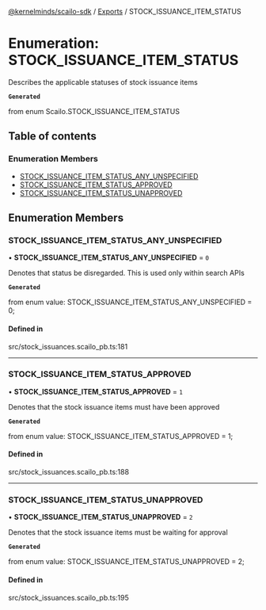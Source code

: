 [@kernelminds/scailo-sdk](../README.md) / [Exports](../modules.md) / STOCK\_ISSUANCE\_ITEM\_STATUS

# Enumeration: STOCK\_ISSUANCE\_ITEM\_STATUS

Describes the applicable statuses of stock issuance items

**`Generated`**

from enum Scailo.STOCK_ISSUANCE_ITEM_STATUS

## Table of contents

### Enumeration Members

- [STOCK\_ISSUANCE\_ITEM\_STATUS\_ANY\_UNSPECIFIED](STOCK_ISSUANCE_ITEM_STATUS.md#stock_issuance_item_status_any_unspecified)
- [STOCK\_ISSUANCE\_ITEM\_STATUS\_APPROVED](STOCK_ISSUANCE_ITEM_STATUS.md#stock_issuance_item_status_approved)
- [STOCK\_ISSUANCE\_ITEM\_STATUS\_UNAPPROVED](STOCK_ISSUANCE_ITEM_STATUS.md#stock_issuance_item_status_unapproved)

## Enumeration Members

### STOCK\_ISSUANCE\_ITEM\_STATUS\_ANY\_UNSPECIFIED

• **STOCK\_ISSUANCE\_ITEM\_STATUS\_ANY\_UNSPECIFIED** = ``0``

Denotes that status be disregarded. This is used only within search APIs

**`Generated`**

from enum value: STOCK_ISSUANCE_ITEM_STATUS_ANY_UNSPECIFIED = 0;

#### Defined in

src/stock_issuances.scailo_pb.ts:181

___

### STOCK\_ISSUANCE\_ITEM\_STATUS\_APPROVED

• **STOCK\_ISSUANCE\_ITEM\_STATUS\_APPROVED** = ``1``

Denotes that the stock issuance items must have been approved

**`Generated`**

from enum value: STOCK_ISSUANCE_ITEM_STATUS_APPROVED = 1;

#### Defined in

src/stock_issuances.scailo_pb.ts:188

___

### STOCK\_ISSUANCE\_ITEM\_STATUS\_UNAPPROVED

• **STOCK\_ISSUANCE\_ITEM\_STATUS\_UNAPPROVED** = ``2``

Denotes that the stock issuance items must be waiting for approval

**`Generated`**

from enum value: STOCK_ISSUANCE_ITEM_STATUS_UNAPPROVED = 2;

#### Defined in

src/stock_issuances.scailo_pb.ts:195
